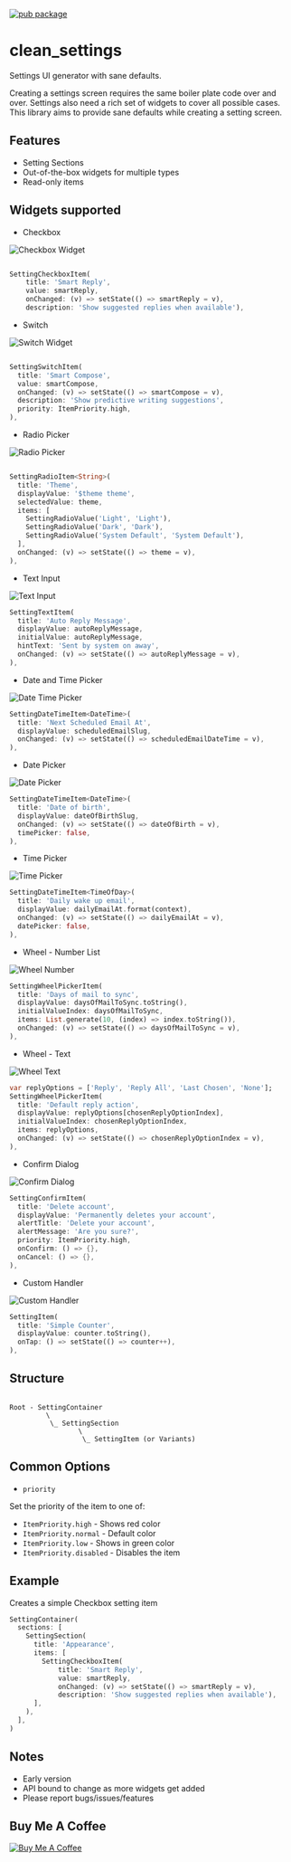 [![pub package](https://img.shields.io/pub/v/clean_settings.svg)](https://pub.dartlang.org/packages/clean_settings)

# clean_settings

Settings UI generator with sane defaults.

Creating a settings screen requires the same boiler plate code over and over. Settings also need a rich set of widgets to cover all possible cases. This library aims to provide sane defaults while creating a setting screen.

## Features

* Setting Sections
* Out-of-the-box widgets for multiple types
* Read-only items

## Widgets supported

* Checkbox


![Checkbox Widget](https://raw.githubusercontent.com/grouped/clean_settings/master/demo/checkbox-item.gif)

```dart

SettingCheckboxItem(
    title: 'Smart Reply',
    value: smartReply,
    onChanged: (v) => setState(() => smartReply = v),
    description: 'Show suggested replies when available'),
```

* Switch

![Switch Widget](https://raw.githubusercontent.com/grouped/clean_settings/master/demo/switch-item.gif)

```dart

SettingSwitchItem(
  title: 'Smart Compose',
  value: smartCompose,
  onChanged: (v) => setState(() => smartCompose = v),
  description: 'Show predictive writing suggestions',
  priority: ItemPriority.high,
),
```

* Radio Picker


![Radio Picker](https://raw.githubusercontent.com/grouped/clean_settings/master/demo/radio-item.gif)

```dart

SettingRadioItem<String>(
  title: 'Theme',
  displayValue: '$theme theme',
  selectedValue: theme,
  items: [
    SettingRadioValue('Light', 'Light'),
    SettingRadioValue('Dark', 'Dark'),
    SettingRadioValue('System Default', 'System Default'),
  ],
  onChanged: (v) => setState(() => theme = v),
),

```

* Text Input


![Text Input](https://raw.githubusercontent.com/grouped/clean_settings/master/demo/text-item.gif)

```dart
SettingTextItem(
  title: 'Auto Reply Message',
  displayValue: autoReplyMessage,
  initialValue: autoReplyMessage,
  hintText: 'Sent by system on away',
  onChanged: (v) => setState(() => autoReplyMessage = v),
),

```

* Date and Time Picker


![Date Time Picker](https://raw.githubusercontent.com/grouped/clean_settings/master/demo/datetime-item.gif)

```dart
SettingDateTimeItem<DateTime>(
  title: 'Next Scheduled Email At',
  displayValue: scheduledEmailSlug,
  onChanged: (v) => setState(() => scheduledEmailDateTime = v),
),
```


* Date Picker


![Date Picker](https://raw.githubusercontent.com/grouped/clean_settings/master/demo/date-item.gif)

```dart
SettingDateTimeItem<DateTime>(
  title: 'Date of birth',
  displayValue: dateOfBirthSlug,
  onChanged: (v) => setState(() => dateOfBirth = v),
  timePicker: false,
),
```

* Time Picker


![Time Picker](https://raw.githubusercontent.com/grouped/clean_settings/master/demo/time-item.gif)

```dart
SettingDateTimeItem<TimeOfDay>(
  title: 'Daily wake up email',
  displayValue: dailyEmailAt.format(context),
  onChanged: (v) => setState(() => dailyEmailAt = v),
  datePicker: false,
),
```


* Wheel - Number List


![Wheel Number](https://raw.githubusercontent.com/grouped/clean_settings/master/demo/wheel-number-item.gif)

```dart
SettingWheelPickerItem(
  title: 'Days of mail to sync',
  displayValue: daysOfMailToSync.toString(),
  initialValueIndex: daysOfMailToSync,
  items: List.generate(10, (index) => index.toString()),
  onChanged: (v) => setState(() => daysOfMailToSync = v),
),
```


* Wheel - Text


![Wheel Text](https://raw.githubusercontent.com/grouped/clean_settings/master/demo/wheel-text-item.gif)

```dart
var replyOptions = ['Reply', 'Reply All', 'Last Chosen', 'None'];
SettingWheelPickerItem(
  title: 'Default reply action',
  displayValue: replyOptions[chosenReplyOptionIndex],
  initialValueIndex: chosenReplyOptionIndex,
  items: replyOptions,
  onChanged: (v) => setState(() => chosenReplyOptionIndex = v),
),

```


* Confirm Dialog


![Confirm Dialog](https://raw.githubusercontent.com/grouped/clean_settings/master/demo/confirm-item.gif)

```dart
SettingConfirmItem(
  title: 'Delete account',
  displayValue: 'Permanently deletes your account',
  alertTitle: 'Delete your account',
  alertMessage: 'Are you sure?',
  priority: ItemPriority.high,
  onConfirm: () => {},
  onCancel: () => {},
),

```


* Custom Handler


![Custom Handler](https://raw.githubusercontent.com/grouped/clean_settings/master/demo/custom-handler-item.gif)

```dart
SettingItem(
  title: 'Simple Counter',
  displayValue: counter.toString(),
  onTap: () => setState(() => counter++),
),
```

## Structure

```

Root - SettingContainer
         \
          \_ SettingSection
                 \
                  \_ SettingItem (or Variants) 

```

## Common Options

* `priority`

Set the priority of the item to one of:
   * `ItemPriority.high` - Shows red color
   * `ItemPriority.normal` - Default color
   * `ItemPriority.low` - Shows in green color
   * `ItemPriority.disabled` - Disables the item

## Example

Creates a simple Checkbox setting item

```dart
SettingContainer(
  sections: [
    SettingSection(
      title: 'Appearance',
      items: [
        SettingCheckboxItem(
            title: 'Smart Reply',
            value: smartReply,
            onChanged: (v) => setState(() => smartReply = v),
            description: 'Show suggested replies when available'),
      ],
    ),
  ],
)
```

## Notes

* Early version
* API bound to change as more widgets get added
* Please report bugs/issues/features

## Buy Me A Coffee

[![Buy Me A Coffee](https://bmc-cdn.nyc3.digitaloceanspaces.com/BMC-button-images/custom_images/orange_img.png "Buy Me A Coffee")](https://www.buymeacoffee.com/arif "Buy Me A Coffee")

